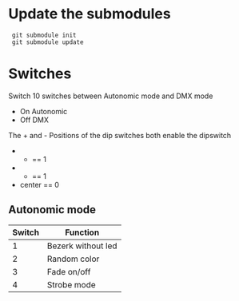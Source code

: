 # Update the submodules
```
 git submodule init
 git submodule update
```

# Switches
Switch 10 switches between Autonomic mode and DMX mode
* On Autonomic
* Off DMX

The + and - Positions of the dip switches both enable the dipswitch
* - == 1
* + == 1
* center == 0

## Autonomic mode
Switch        | Function
------------- | -------------
1             | Bezerk without led
2             | Random color
3             | Fade on/off
4             | Strobe mode